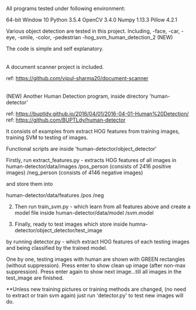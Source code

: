 All programs tested under following environment:

64-bit Window 10
Python 3.5.4
OpenCV 3.4.0
Numpy 1.13.3
Pillow 4.2.1

Various object detection are tested in this project.
Including,
-face,
-car,
-eye,
-smile,
-color,
-pedestrian
-hog_svm_human_detection_2 (NEW)

The code is simple and self explanatory.


######
A document scanner project is included.

ref: https://github.com/vipul-sharma20/document-scanner
######


######
(NEW) Another Human Detection program, inside directory 'human-detector'

ref: https://buptldy.github.io/2016/04/01/2016-04-01-Human%20Detection/
ref: https://github.com/BUPTLdy/human-detector

It consists of examples from extract HOG features from training images, training SVM to testing of images.

Functional scripts are inside 'human-detector/object_detector'

Firstly, run
extract_features.py - extracts HOG features of all images in 
human-detector/data/images 
  /pos_person   (consists of 2416 positive images)
  /neg_person   (consists of 4146 negative images)

and store them into

human-detector/data/features
  /pos
  /neg
  
2. Then run
train_svm.py - which learn from all features above and create a model file inside human-detector/data/model
  /svm.model
  
3. Finally, ready to test images which store inside
humna-detector/object_detector/test_image

by running
detector.py - which extract HOG features of each testing images and being classified by the trained model.

One by one, testing images with human are shown with GREEN rectangles (without suppression). Press enter to show clean up image (after non-max suppression).
Press enter again to show next image...till all images in the test_image are finished.

**Unless new training pictures or training methods are changed, (no need to extract or train svm again) just run 'detector.py' to test new images will do.
######